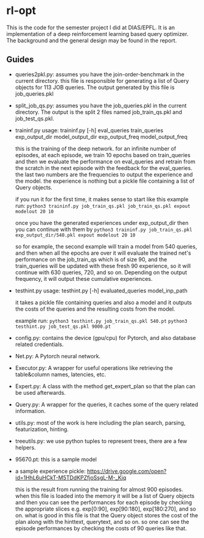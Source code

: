 # rl-opt

This is the code for the semester project I did at DIAS/EPFL. It is an implementation
of a deep reinforcement learning based query optimizer. The background and the general design
may be found in the report.

## Guides

- queries2pkl.py:
     assumes you have the join-order-benchmark in the current directory.
this file is responsible for generating a list of Query objects for 113 JOB queries.
The output generated by this file is job_queries.pkl

- split_job_qs.py:
     assumes you have the job_queries.pkl in the current directory.
The output is the split 2 files named job_train_qs.pkl and job_test_qs.pkl.

- traininf.py
    usage: traininf.py [-h]
                   eval_queries train_queries exp_output_dir model_output_dir
                   exp_output_freq model_output_freq

    this is the training of the deep network. for an infinite number of episodes, at each episode,
    we train 10 epochs based on train_queries and then we evaluate the performance on eval_queries
    and retrain from the scratch in the next episode with the feedback for the eval_queries.
    the last two numbers are the frequencies to output the experience and the model.
    the experience is nothing but a pickle file containing a list of Query objects.

    if you run it for the first time, it makes sense to start like this
        example run: `python3 traininf.py job_train_qs.pkl job_train_qs.pkl expout modelout 20 10`
    
    once you have the generated experiences under exp_output_dir then you can continue with them by
        `python3 traininf.py job_train_qs.pkl exp_output_dir/540.pkl expout modelout 20 10`

    so for example, the second example will train a model from 540 queries, and then when all the epochs are over
    it will evaluate the trained net's performance on the job_train_qs which is of size 90, and the train_queries
    will be updated with these fresh 90 experience, so it will continue with 630 queries, 720, and so on. Depending on
    the output frequency, it will output these cumulative experiences.

- testhint.py
 usage: testhint.py [-h] evaluated_queries model_inp_path

    it takes a pickle file containing queries and also a model and it outputs the costs of the queries and the resulting costs
    from the model.    

    example run: `python3 testhint.py job_train_qs.pkl 540.pt`
             `python3 testhint.py job_test_qs.pkl 9000.pt`

- config.py: contains the device (gpu/cpu) for Pytorch, and also database related credentials.

- Net.py: A Pytorch neural network.

-  Executor.py: A wrapper for useful operations like retrieving the table&column names, latencies, etc.

-  Expert.py: A class with the method get_expert_plan so that the plan can be used afterwards.

-  Query.py: A wrapper for the queries, it caches some of the query related information.

- utils.py: most of the work is here including the plan search, parsing, featurization, hinting.

- treeutils.py: we use python tuples to represent trees, there are a few helpers.

- 95670.pt: this is a sample model

- a sample experience pickle: https://drive.google.com/open?id=1HhL6uHCkT-M5TDdKPZfjoSsgL-M-_Kjq

    this is the result from running the training for almost 900 episodes. when this file is loaded into the memory
    it will be a list of Query objects and then you can see the performances for each episode by checking the appropriate slices
    e.g. exp[0:90], exp[90:180], exp[180:270], and so on. what is good in this file is that the Query object stores the cost
    of the plan along with the hinttext, querytext, and so on. so one can see the episode performances by checking the costs of
    90 queries like that.


